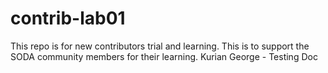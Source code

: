 # contrib-lab01
This repo is for new contributors trial and learning. This is to support the SODA community members for their learning.
Kurian George - Testing Doc
